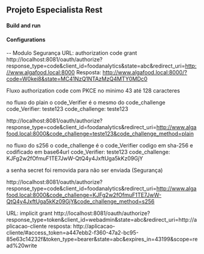 ## Projeto Especialista Rest

#### Build and run

#### Configurations


-- Modulo Segurança
URL: authorization code grant
http://localhost:8081/oauth/authorize?response_type=code&client_id=foodanalytics&state=abc&redirect_uri=http://www.algafood.local:8000
Resposta: http://www.algafood.local:8000/?code=W0kei8&state=MC41NzQ1NTAzMzQ4MTY0MDc0


Fluxo authorization code com PKCE no minimo 43 até 128 caracteres

no fluxo do plain o code_Verifier é o mesmo do  code_challenge
code_Verifier: teste123
code_challenge: teste123

http://localhost:8081/oauth/authorize?response_type=code&client_id=foodanalytics&redirect_uri=http://www.algafood.local:8000&code_challenge=teste123&code_challenge_method=plain

no fluxo do s256 o code_challenge é o code_Verifier codigo em sha-256 e codificado em base64url
code_Verifier: teste123
code_challenge: KJFg2w2fOfmuF1TE7JwW-QtQ4y4JxftUga5kKz09GjY

a senha secret foi removida para não ser enviada  (Segurança)

http://localhost:8081/oauth/authorize?response_type=code&client_id=foodanalytics&redirect_uri=http://www.algafood.local:8000&code_challenge=KJFg2w2fOfmuF1TE7JwW-QtQ4y4JxftUga5kKz09GjY&code_challenge_method=s256


URL: implicit grant
http://localhost:8081/oauth/authorize?response_type=token&client_id=webadmin&state=abc&redirect_uri=http://aplicacao-cliente
resposta: 
http://aplicacao-cliente/#access_token=a447ebb2-f360-47a2-bc95-85e63c14232f&token_type=bearer&state=abc&expires_in=43199&scope=read%20write